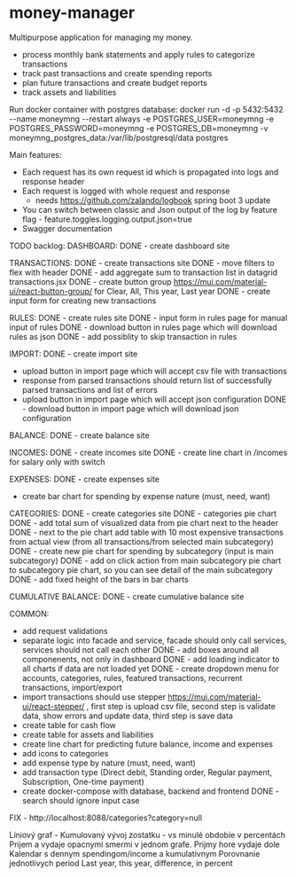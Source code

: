 # money-manager

Multipurpose application for managing my money.

- process monthly bank statements and apply rules to categorize transactions
- track past transactions and create spending reports
- plan future transactions and create budget reports
- track assets and liabilities

Run docker container with postgres database:
docker run -d -p 5432:5432 --name moneymng --restart always -e POSTGRES_USER=moneymng -e POSTGRES_PASSWORD=moneymng -e
POSTGRES_DB=moneymng -v moneymng_postgres_data:/var/lib/postgresql/data postgres

Main features:
- Each request has its own request id which is propagated into logs and response header
- Each request is logged with whole request and response
  - needs https://github.com/zalando/logbook spring boot 3 update
- You can switch between classic and Json output of the log by feature flag - feature.toggles.logging.output.json=true
- Swagger documentation

TODO backlog:
DASHBOARD:
DONE - create dashboard site

TRANSACTIONS:
DONE - create transactions site
DONE - move filters to flex with header
DONE - add aggregate sum to transaction list in datagrid transactions.jsx
DONE - create button group https://mui.com/material-ui/react-button-group/ for Clear, All, This year, Last year
DONE - create input form for creating new transactions

RULES:
DONE - create rules site
DONE - input form in rules page for manual input of rules
DONE - download button in rules page which will download rules as json
DONE - add possiblity to skip transaction in rules

IMPORT:
DONE - create import site

- upload button in import page which will accept csv file with transactions
- response from parsed transactions should return list of successfully parsed transactions and list of errors
- upload button in import page which will accept json configuration
  DONE - download button in import page which will download json configuration

BALANCE:
DONE - create balance site

INCOMES:
DONE - create incomes site
DONE - create line chart in /incomes for salary only with switch

EXPENSES:
DONE - create expenses site

- create bar chart for spending by expense nature (must, need, want)

CATEGORIES:
DONE - create categories site
DONE - categories pie chart
DONE - add total sum of visualized data from pie chart next to the header
DONE - next to the pie chart add table with 10 most expensive transactions from actual view (from all transactions/from
selected main subcategory)
DONE - create new pie chart for spending by subcategory (input is main subcategory)
DONE - add on click action from main subcategory pie chart to subcategory pie chart, so you can see detail of the main
subcategory
DONE - add fixed height of the bars in bar charts

CUMULATIVE BALANCE:
DONE - create cumulative balance site

COMMON:

- add request validations
- separate logic into facade and service, facade should only call services, services should not call each other
  DONE - add boxes around all componenents, not only in dashboard
  DONE - add loading indicator to all charts if data are not loaded yet
  DONE - create dropdown menu for accounts, categories, rules, featured transactions, recurrent transactions,
  import/export
- import transactions should use stepper https://mui.com/material-ui/react-stepper/ , first step is upload csv file,
  second step is validate data, show errors and update data, third step is save data
- create table for cash flow
- create table for assets and liabilities
- create line chart for predicting future balance, income and expenses
- add icons to categories
- add expense type by nature (must, need, want)
- add transaction type (Direct debit, Standing order, Regular payment, Subscription, One-time payment)
- create docker-compose with database, backend and frontend
  DONE - search should ignore input case

FIX - http://localhost:8088/categories?category=null

Líniový graf - Kumulovaný vývoj zostatku - vs minulé obdobie v percentách
Prijem a vydaje opacnymi smermi v jednom grafe. Prijmy hore vydaje dole
Kalendar s dennym spendingom/income a kumulativnym
Porovnanie jednotlivych period
Last year, this year, difference, in percent
